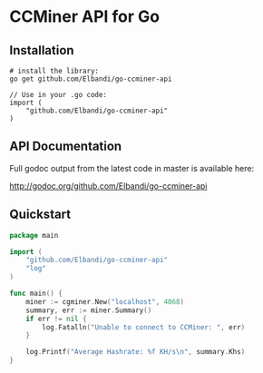 # CCMiner API for Go #

## Installation ##

    # install the library:
    go get github.com/Elbandi/go-ccminer-api

    // Use in your .go code:
    import (
        "github.com/Elbandi/go-ccminer-api"
    )

## API Documentation ##

Full godoc output from the latest code in master is available here:

http://godoc.org/github.com/Elbandi/go-ccminer-api

## Quickstart ##

```go
package main

import (
    "github.com/Elbandi/go-ccminer-api"
    "log"
)

func main() {
    miner := cgminer.New("localhost", 4068)
    summary, err := miner.Summary()
    if err != nil {
        log.Fatalln("Unable to connect to CCMiner: ", err)
    }

    log.Printf("Average Hashrate: %f KH/s\n", summary.Khs)
}
```